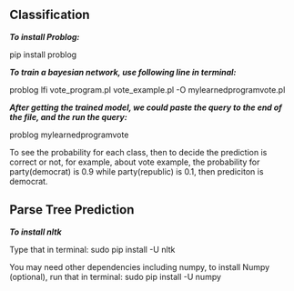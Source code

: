 ## Classification


***To install Problog:***

pip install problog


***To train a bayesian network, use following line in terminal:***

problog lfi vote_program.pl vote_example.pl -O mylearnedprogramvote.pl


***After getting the trained model, we could paste the query to the end of the file, and the run the query:***

problog mylearnedprogramvote

To see the probability for each class, then to decide the prediction is correct or not, for example, about vote example, the probability for party(democrat) is 0.9 while party(republic) is 0.1, then prediciton is democrat.




## Parse Tree Prediction


***To install nltk***

Type that in terminal: sudo pip install -U nltk

You may need other dependencies including numpy, to install Numpy (optional), run that in terminal: sudo pip install -U numpy

